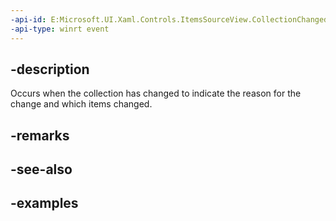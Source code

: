```yaml
---
-api-id: E:Microsoft.UI.Xaml.Controls.ItemsSourceView.CollectionChanged
-api-type: winrt event
---
```


## -description

Occurs when the collection has changed to indicate the reason for the change and which items changed.

## -remarks

## -see-also

## -examples

